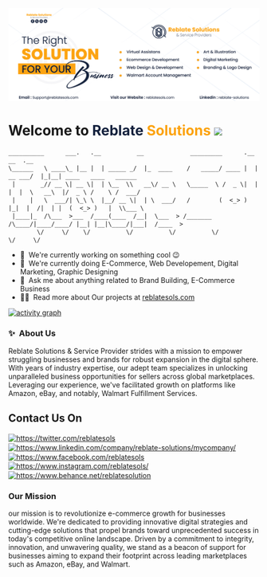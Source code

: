 ![Banner](https://github.com/ReblateSolutions/ReblateSolutions/blob/main/fb%20cover-01.jpg)

# Welcome to <span style="color: #14213d;">Reblate</span> <span style="color: #fca311;">Solutions</span> <a href="https://www.gautamkrishnar.com/"><img src="https://media.giphy.com/media/hvRJCLFzcasrR4ia7z/giphy.gif" width="5%"></a>


```
__________      ___.   .__          __             _________      .__          __  .__                      
\______   \ ____\_ |__ |  | _____ _/  |_  ____    /   _____/ ____ |  |  __ ___/  |_|__| ____   ____   ______
 |       _// __ \| __ \|  | \__  \\   __\/ __ \   \_____  \ /  _ \|  | |  |  \   __\  |/  _ \ /    \ /  ___/
 |    |   \  ___/| \_\ \  |__/ __ \|  | \  ___/   /        (  <_> )  |_|  |  /|  | |  (  <_> )   |  \\___ \ 
 |____|_  /\___  >___  /____(____  /__|  \___  > /_______  /\____/|____/____/ |__| |__|\____/|___|  /____  >
        \/     \/    \/          \/          \/          \/                                       \/     \/ 

```

- 🔭 &nbsp;We're currently working on something cool :wink:
- 🌱 &nbsp;We're currently doing E-Commerce, Web Developement, Digital Marketing, Graphic Designing
- 💬 &nbsp;Ask me about anything related to Brand Building, E-Commerce Business
- 👨‍💻 &nbsp;Read more about Our projects at [reblatesols.com](https://www.reblatesols.com/portfolio)


[![activity graph](https://github-readme-activity-graph.vercel.app/graph?username=ReblateSolutions&theme=github-dark-dimmed&custom_title=ReblateSolutions%20Activity%20Graph&hide_border=true)](https://github.com/ashutosh00710/github-readme-activity-graph)

### ✨&nbsp; About Us

Reblate Solutions & Service Provider strides with a mission to empower struggling businesses and brands for robust expansion in the digital sphere.
With years of industry expertise, our adept team specializes in unlocking unparalleled business opportunities for sellers across global marketplaces. Leveraging our experience, we've facilitated growth on platforms like Amazon, eBay, and notably, Walmart Fulfillment Services.

## Contact Us On

<p align="left">
<a href="https://twitter.com/https://twitter.com/reblatesols" target="blank"><img align="center" src="https://raw.githubusercontent.com/rahuldkjain/github-profile-readme-generator/master/src/images/icons/Social/twitter.svg" alt="https://twitter.com/reblatesols" height="30" width="40" /></a>
<a href="https://linkedin.com/in/https://www.linkedin.com/company/reblate-solutions/mycompany/" target="blank"><img align="center" src="https://raw.githubusercontent.com/rahuldkjain/github-profile-readme-generator/master/src/images/icons/Social/linked-in-alt.svg" alt="https://www.linkedin.com/company/reblate-solutions/mycompany/" height="30" width="40" /></a>
<a href="https://fb.com/https://www.facebook.com/reblatesols" target="blank"><img align="center" src="https://raw.githubusercontent.com/rahuldkjain/github-profile-readme-generator/master/src/images/icons/Social/facebook.svg" alt="https://www.facebook.com/reblatesols" height="30" width="40" /></a>
<a href="https://instagram.com/https://www.instagram.com/reblatesols/" target="blank"><img align="center" src="https://raw.githubusercontent.com/rahuldkjain/github-profile-readme-generator/master/src/images/icons/Social/instagram.svg" alt="https://www.instagram.com/reblatesols/" height="30" width="40" /></a>
<a href="https://www.behance.net/https://www.behance.net/reblatesolution" target="blank"><img align="center" src="https://raw.githubusercontent.com/rahuldkjain/github-profile-readme-generator/master/src/images/icons/Social/behance.svg" alt="https://www.behance.net/reblatesolution" height="30" width="40" /></a>
</p>

### Our Mission

our mission is to revolutionize e-commerce growth for businesses worldwide. We're dedicated to providing innovative digital strategies and cutting-edge solutions that propel brands toward unprecedented success in today's competitive online landscape.
Driven by a commitment to integrity, innovation, and unwavering quality, we stand as a beacon of support for businesses aiming to expand their footprint across leading marketplaces such as Amazon, eBay, and Walmart.



